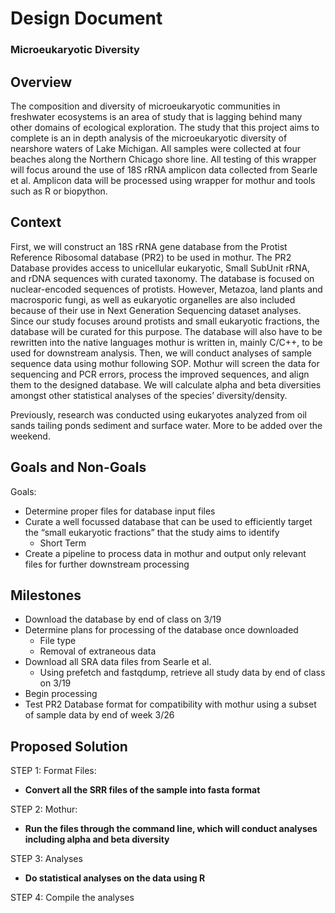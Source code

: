 # Design Document
### Microeukaryotic Diversity


## Overview
The composition and diversity of microeukaryotic communities in freshwater ecosystems is an area of study that is lagging behind many other domains of ecological exploration. The study that this project aims to complete is an in depth analysis of the microeukaryotic diversity of nearshore waters of Lake Michigan. All samples were collected at four beaches along the Northern Chicago shore line. All testing of this wrapper will focus around the use of 18S rRNA amplicon data collected from Searle et al. Amplicon data will be processed using wrapper for mothur and tools such as R or biopython.

## Context
First, we will construct  an 18S rRNA gene database from the Protist Reference Ribosomal database (PR2) to be used in mothur. The PR2 Database provides access to unicellular eukaryotic, Small SubUnit rRNA, and rDNA sequences with curated taxonomy. The database is focused on nuclear-encoded sequences of protists. However, Metazoa, land plants and macrosporic fungi, as well as eukaryotic organelles are also included because of their use in Next Generation Sequencing dataset analyses. Since our study focuses around protists and small eukaryotic fractions, the database will be curated for this purpose. The database will also have to be rewritten into the native languages mothur is written in, mainly C/C++, to be used for downstream analysis. Then, we will conduct analyses of sample sequence data using mothur following SOP. Mothur will screen the data for sequencing and PCR errors, process the improved sequences, and align them to the designed database. We will calculate alpha and beta diversities amongst other statistical analyses of the species’ diversity/density.

Previously, research was conducted using eukaryotes analyzed from oil sands tailing ponds sediment and surface water. 
More to be added over the weekend.

## Goals and Non-Goals
Goals:
* Determine proper files for database input files
* Curate a well focussed database that can be used to efficiently target the “small eukaryotic fractions” that the study aims to identify
  * Short Term
* Create a pipeline to process data in mothur and output only relevant files for further downstream processing


## Milestones
* Download the database by end of class on 3/19
* Determine plans for processing of the database once downloaded
  * File type
  * Removal of extraneous data
* Download all SRA data files from Searle et al.
  * Using prefetch and fastqdump, retrieve all study data by end of class on 3/19 
* Begin processing
* Test PR2 Database format for compatibility with mothur using a subset of sample data by end of week 3/26  

## Proposed Solution
STEP 1: Format Files:
* **Convert all the SRR files of the sample into fasta format**

STEP 2: Mothur:
* **Run the files through the command line, which will conduct analyses including alpha and beta diversity**

STEP 3: Analyses
* **Do statistical analyses on the data using R**

STEP 4: Compile the analyses 

